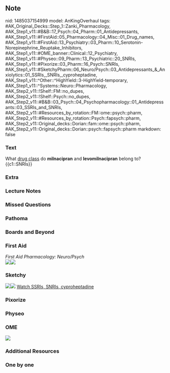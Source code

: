 ## Note
nid: 1485037154999
model: AnKingOverhaul
tags: #AK_Original_Decks::Step_1::Zanki_Pharmacology, #AK_Step1_v11::#B&B::17_Psych::04_Pharm::01_Antidepressants, #AK_Step1_v11::#FirstAid::05_Pharmacology::04_Misc::01_Drug_names, #AK_Step1_v11::#FirstAid::13_Psychiatry::03_Pharm::10_Serotonin-Norepinephrine_Reuptake_Inhibitors, #AK_Step1_v11::#OME_banner::Clinical::12_Psychiatry, #AK_Step1_v11::#Physeo::09_Pharm::13_Psychiatric::20_SNRIs, #AK_Step1_v11::#Pixorize::03_Pharm::16_Psych::SNRIs, #AK_Step1_v11::#SketchyPharm::06_Neuro/Psych::03_Antidepressants_&_Anxiolytics::01_SSRIs,_SNRIs,_cyproheptadine, #AK_Step1_v11::^Other::^HighYield::3-HighYield-temporary, #AK_Step1_v11::^Systems::Neuro::Pharmacology, #AK_Step2_v11::!Shelf::FM::no_dupes, #AK_Step2_v11::!Shelf::Psych::no_dupes, #AK_Step2_v11::#B&B::03_Psych::04_Psychopharmacology::01_Antidepressants::03_SSRIs_and_SNRIs, #AK_Step2_v11::#Resources_by_rotation::FM::ome::psych::pharm, #AK_Step2_v11::#Resources_by_rotation::Psych::fapsych::pharm, #AK_Step2_v11::Original_decks::Dorian::fam::ome::psych::pharm, #AK_Step2_v11::Original_decks::Dorian::psych::fapsych::pharm
markdown: false

### Text
<div>
  What <u>drug class</u> do <b>milnacipran</b> and
  <b>levomilnacipran</b> belong to?
</div>
<div>
  <div>
    {{c1::SNRIs}}
  </div>
</div>

### Extra


### Lecture Notes


### Missed Questions


### Pathoma


### Boards and Beyond


### First Aid
<div>
  <i>First Aid Pharmacology: Neuro/Psych</i>
</div><img src="paste-1171594063904771.jpg"><img src=
"paste-21088289423363%20(2).jpg">

### Sketchy
<img src=
"paste-5e4615550dff3920a8152dce493445e113181b37.png"><img src=
"paste-5d91138c98c41c4544795cccfa358ef35857833e.png"> <a href=
"https://dashboard.sketchy.com/study/medical/courses/medical-pharmacology/units/medical-pharmacology-neuro-psych/videos/medical-pharmacology-neuropsych-antidepressants-and-anxiolytics-ssris-snris-cyproheptadine?utm_source=anki&utm_medium=partnership&utm_campaign=february_update&utm_content=medical">
Watch SSRIs, SNRIs, cyproheptadine</a>

### Pixorize


### Physeo


### OME
<div class="ome-widget">
  <a href=
  "https://onlinemeded.org/spa/psychiatry?ref=anki"><img src=
  "_OME_AnkiFlashcards_Topic_1.png"></a>
</div>

### Additional Resources


### One by one

